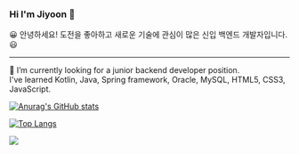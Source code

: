 ### Hi I'm Jiyoon 👋

😀 안녕하세요!  도전을 좋아하고 새로운 기술에 관심이 많은 신입 백엔드 개발자입니다. 😃<br>

---
🌱 I’m currently looking for a junior backend developer position.<br>
I've learned Kotlin, Java, Spring framework, Oracle, MySQL, HTML5, CSS3, JavaScript.

<!--
**JiyoonChae/JiyoonChae** is a ✨ _special_ ✨ repository because its `README.md` (this file) appears on your GitHub profile.

Here are some ideas to get you started:

- 🔭 I’m currently working on ...
- 🌱 I’m currently learning ...
- 👯 I’m looking to collaborate on ...
- 🤔 I’m looking for help with ...
- 💬 Ask me about ...
- 📫 How to reach me: ...
- 😄 Pronouns: ...
- ⚡ Fun fact: ...
-->
[![Anurag's GitHub stats](https://github-readme-stats.vercel.app/api?username=JiyoonChae&hide=issues&count_private=true&show_icons=true&theme=dracula)](https://github.com/anuraghazra/github-readme-stats)  



[![Top Langs](https://github-readme-stats.vercel.app/api/top-langs/?username=JiyoonChae&layout=compact&hide=css)](https://github.com/anuraghazra/github-readme-stats)

<img src="https://img.shields.io/badge/Android-3DDC84?style=flat-square&logo=Android&logoColor=white"/>
